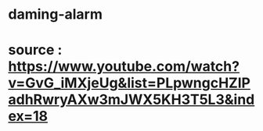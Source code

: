 # daming-alarm
# source : https://www.youtube.com/watch?v=GvG_iMXjeUg&list=PLpwngcHZlPadhRwryAXw3mJWX5KH3T5L3&index=18
